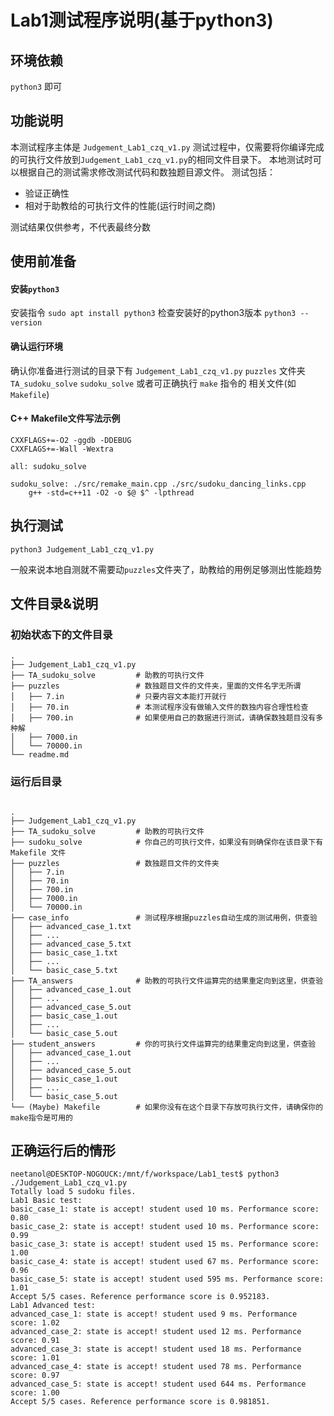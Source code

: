 # Lab1测试程序说明(基于python3)

## 环境依赖

`python3`  即可

## 功能说明

本测试程序主体是 `Judgement_Lab1_czq_v1.py`
测试过程中，仅需要将你编译完成的可执行文件放到`Judgement_Lab1_czq_v1.py`的相同文件目录下。
本地测试时可以根据自己的测试需求修改测试代码和数独题目源文件。
测试包括：
+ 验证正确性
+ 相对于助教给的可执行文件的性能(运行时间之商)

测试结果仅供参考，不代表最终分数

## 使用前准备

#### 安装`python3`

安装指令 `sudo apt install python3`
检查安装好的python3版本 `python3 --version`

#### 确认运行环境

确认你准备进行测试的目录下有
`Judgement_Lab1_czq_v1.py`
`puzzles` 文件夹
`TA_sudoku_solve`
`sudoku_solve`  或者可正确执行 `make` 指令的 相关文件(如`Makefile`)

#### C++ Makefile文件写法示例

```
CXXFLAGS+=-O2 -ggdb -DDEBUG
CXXFLAGS+=-Wall -Wextra

all: sudoku_solve

sudoku_solve: ./src/remake_main.cpp ./src/sudoku_dancing_links.cpp
	g++ -std=c++11 -O2 -o $@ $^ -lpthread
```

## 执行测试

`python3 Judgement_Lab1_czq_v1.py`

一般来说本地自测就不需要动`puzzles`文件夹了，助教给的用例足够测出性能趋势

## 文件目录&说明

### 初始状态下的文件目录

```
.
├── Judgement_Lab1_czq_v1.py
├── TA_sudoku_solve         # 助教的可执行文件
├── puzzles                 # 数独题目文件的文件夹，里面的文件名字无所谓
│   ├── 7.in                # 只要内容文本能打开就行
│   ├── 70.in               # 本测试程序没有做输入文件的数独内容合理性检查
│   ├── 700.in              # 如果使用自己的数据进行测试，请确保数独题目没有多种解
│   ├── 7000.in
│   └── 70000.in
└── readme.md
```

### 运行后目录

```

.
├── Judgement_Lab1_czq_v1.py
├── TA_sudoku_solve         # 助教的可执行文件
├── sudoku_solve            # 你自己的可执行文件，如果没有则确保你在该目录下有 Makefile 文件
├── puzzles                 # 数独题目文件的文件夹
│   ├── 7.in
│   ├── 70.in
│   ├── 700.in
│   ├── 7000.in
│   └── 70000.in
├── case_info               # 测试程序根据puzzles自动生成的测试用例，供查验
│   ├── advanced_case_1.txt
│   ├── ...
│   ├── advanced_case_5.txt
│   ├── basic_case_1.txt
│   ├── ...
│   └── basic_case_5.txt
├── TA_answers              # 助教的可执行文件运算完的结果重定向到这里，供查验
│   ├── advanced_case_1.out
│   ├── ...
│   ├── advanced_case_5.out
│   ├── basic_case_1.out
│   ├── ...
│   └── basic_case_5.out
├── student_answers         # 你的可执行文件运算完的结果重定向到这里，供查验
│   ├── advanced_case_1.out
│   ├── ...
│   ├── advanced_case_5.out
│   ├── basic_case_1.out
│   ├── ...
│   └── basic_case_5.out
└── (Maybe) Makefile        # 如果你没有在这个目录下存放可执行文件，请确保你的make指令是可用的
```

## 正确运行后的情形

```
neetanol@DESKTOP-NOGOUCK:/mnt/f/workspace/Lab1_test$ python3 ./Judgement_Lab1_czq_v1.py 
Totally load 5 sudoku files.
Lab1 Basic test:
basic_case_1: state is accept! student used 10 ms. Performance score: 0.80
basic_case_2: state is accept! student used 10 ms. Performance score: 0.99
basic_case_3: state is accept! student used 15 ms. Performance score: 1.00
basic_case_4: state is accept! student used 67 ms. Performance score: 0.96
basic_case_5: state is accept! student used 595 ms. Performance score: 1.01
Accept 5/5 cases. Reference performance score is 0.952183.
Lab1 Advanced test:
advanced_case_1: state is accept! student used 9 ms. Performance score: 1.02
advanced_case_2: state is accept! student used 12 ms. Performance score: 0.91
advanced_case_3: state is accept! student used 18 ms. Performance score: 1.01
advanced_case_4: state is accept! student used 78 ms. Performance score: 0.97
advanced_case_5: state is accept! student used 644 ms. Performance score: 1.00
Accept 5/5 cases. Reference performance score is 0.981851.

```
